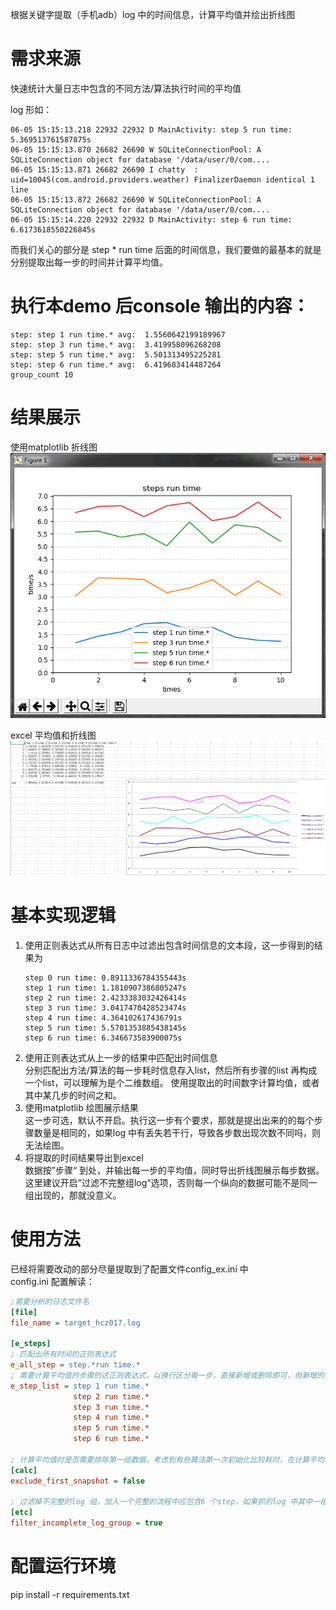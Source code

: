 根据关键字提取（手机adb）log 中的时间信息，计算平均值并绘出折线图

# 需求来源

快速统计大量日志中包含的不同方法/算法执行时间的平均值

log 形如：

```LOG
06-05 15:15:13.218 22932 22932 D MainActivity: step 5 run time: 5.369513761587875s
06-05 15:15:13.870 26682 26690 W SQLiteConnectionPool: A SQLiteConnection object for database '/data/user/0/com....
06-05 15:15:13.871 26682 26690 I chatty  : uid=10045(com.android.providers.weather) FinalizerDaemon identical 1 line
06-05 15:15:13.872 26682 26690 W SQLiteConnectionPool: A SQLiteConnection object for database '/data/user/0/com....
06-05 15:15:14.220 22932 22932 D MainActivity: step 6 run time: 6.6173618550226845s
```

而我们关心的部分是 step * run time 后面的时间信息，我们要做的最基本的就是分别提取出每一步的时间并计算平均值。

# 执行本demo 后console 输出的内容：

```log
step: step 1 run time.* avg:  1.5560642199189967
step: step 3 run time.* avg:  3.419958096268208
step: step 5 run time.* avg:  5.501313495225281
step: step 6 run time.* avg:  6.419683414487264
group_count 10
```

# 结果展示

使用matplotlib 折线图    
![](line_chart.png)

excel 平均值和折线图  
![](line_chart_xlsx.png)

# 基本实现逻辑

1. 使用正则表达式从所有日志中过滤出包含时间信息的文本段，这一步得到的结果为
    ```log
    step 0 run time: 0.8911336784355443s
    step 1 run time: 1.1810907386805247s
    step 2 run time: 2.4233383032426414s
    step 3 run time: 3.0417470428523474s
    step 4 run time: 4.364102617436791s
    step 5 run time: 5.5701353885438145s
    step 6 run time: 6.346673583900075s
    ```
2. 使用正则表达式从上一步的结果中匹配出时间信息  
分别匹配出方法/算法的每一步耗时信息存入list，然后所有步骤的list 再构成一个list，可以理解为是个二维数组。
使用提取出的时间数字计算均值，或者其中某几步的时间之和。
3. 使用matplotlib 绘图展示结果  
这一步可选，默认不开启。执行这一步有个要求，那就是提出出来的的每个步骤数量是相同的，如果log 中有丢失若干行，导致各步数出现次数不同吗，则无法绘图。
4. 将提取的时间结果导出到excel  
数据按”步骤“ 到处，并输出每一步的平均值，同时导出折线图展示每步数据。这里建议开启”过滤不完整组log“选项，否则每一个纵向的数据可能不是同一组出现的，那就没意义。

# 使用方法

已经将需要改动的部分尽量提取到了配置文件config_ex.ini 中  
config.ini 配置解读：
```ini
;需要分析的日志文件名
[file]
file_name = target_hcz017.log

[e_steps]
; 匹配出所有时间的正则表达式
e_all_step = step.*run time.*
; 需要计算平均值的步骤的这正则表达式，以换行区分每一步，直接新增或删除即可，但新增的step 一定要包含在all_step 过滤出的结果中
e_step_list = step 1 run time.*
              step 2 run time.*
              step 3 run time.*
              step 4 run time.*
              step 5 run time.*
              step 6 run time.*

; 计算平均值时是否需要排除第一组数据，考虑到有些算法第一次初始化比较耗时，在计算平均值时可能需要去除第一组的影响（绘图结果不受此配置影响）
[calc]
exclude_first_snapshot = false

; 过滤掉不完整的log 组，加入一个完整的流程中应包含6 个step，如果抓的log 中其中一组丢失了中间几个step，配置下面的参数为ture 则忽略这一组
[etc]
filter_incomplete_log_group = true
```


# 配置运行环境

pip install -r requirements.txt
